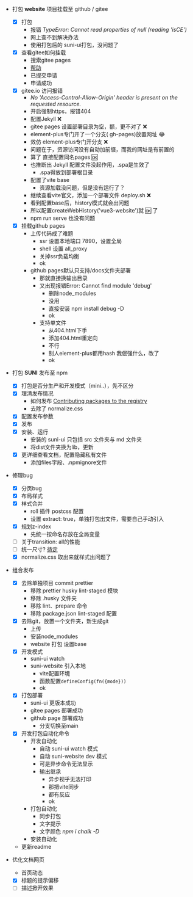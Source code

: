 * 打包 **website** 项目挂载至 github / gitee
  * [x] 打包
    * 报错 *TypeError: Cannot read properties of null (reading 'isCE')*
    * 网上查不到解决办法
    * 使用打包后的 suni-ui打包，没问题了
  * [x] 查看gitee如何挂载
    * 搜索gitee pages
    * [帮助](https://gitee.com/help/articles/4136#article-header3)
    * 已提交申请
    * 申请成功
  * [x] gitee.io 访问报错
    *  *No 'Access-Control-Allow-Origin' header is present on the requested resource.*
    * 开启强制https，报错404
    * 配置Jekyll ❌
    * gitee pages 设置部署目录为空，额，更不对了 ❌
    * element-plus专门开了一个分支( gh-pages)放置网址 😂
    * 效仿 element-plus专门开分支 ❌
    * 问题在于，资源访问没有自动加前缀，而我的网址是有前置的
    * 算了 直接配置同名pages :ok:
    *  也推断出 Jekyll 配置文件没起作用，.spa是生效了
       * .spa得放到部署根目录
    * 配置了vite base
      * 资源加载没问题，但是没有运行了？
    * 继续查看vite官文，添加一个部署文件 deploy.sh ❌
    * 看到配置base后，history模式就会出问题
    * 所以配置createWebHistory('vue3-website')就 :ok: 了
    * npm run serve 也没有问题
  * [x] 挂载github pages
    * 上传代码成了难题
      * ssr 设置本地端口 7890，设置全局
      * shell 设置 all_proxy
      * 关掉ssr负载均衡
      * ok
    * github pages默认只支持/docs文件夹部署
      * 那就直接换输出目录
      * 又出现报错Error: Cannot find module 'debug'
        * 删除node_modules
        * 没用
        * 直接安装 npm install debug -D
        * ok
      * 支持单文件
        * 从404.html下手
        * 添加404.html重定向
        * 不行
        * 别人element-plus都用hash 我倔强什么，改了
        * ok
* 打包 **SUNI** 发布至 npm
  * [x] 打包是否分生产和开发模式（mini..），先不区分
  * [x] 理清发布情况
    * 如何发布 [Contributing packages to the registry](https://docs.npmjs.com/packages-and-modules/contributing-packages-to-the-registry)
    * 去除了 normalize.css
  * [x] 配置发布参数
  * [x] 发布
  * [x] 安装、运行
    * 安装的 suni-ui 只包括 src 文件夹与 md 文件夹
    * 将dist文件夹换为lib，更新
  * [x] 更详细查看文档，配置隐藏私有文件
    * 添加files字段、.npmignore文件
* 修理bug
  * [x] 分页bug
  * [x] 布局样式
  * [x] 样式合并
    * roll 插件 postcss 配置
    * 设置 extract: true，单独打包出文件，需要自己手动引入
  * [x] 规划z-index
    * 先统一按命名存放在全局变量
  * [ ] 关于transition: all的性能
  * [ ] 统一尺寸? <u>待定</u>
  * [x] normalize.css 取出来就样式出问题了
* 组合发布
  * [x] 去除单独项目 commit prettier
    * 移除 prettier husky lint-staged 模块
    * 移除 .husky 文件夹
    * 移除 lint、prepare 命令
    * 移除 package.json lint-staged 配置
  * [x] 去除git，放置一个文件夹，新生成git
    * 上传
    * 安装node_modules
    * website 打包 设置base
  * [x] 开发模式
    * suni-ui watch
    * suni-website 引入本地
      * vite配置环境
      *  函数配置`defineConfig(fn({mode}))`
      * ok
  * [x] 打包部署
    * suni-ui 更版本成功
    * gitee pages 部署成功
    * github page 部署成功
      * 分支切换至main
  * [x] 开发打包自动化命令
    * 开发自动化
      * 自动 suni-ui watch 模式
      * 自动 suni-website dev 模式
      * 可是异步命令无法显示
      * 输出继承
        * 异步视乎无法打印
        * 那把vite同步
        * 都有反应
        * ok
    * 打包自动化
      * 同步打包
      * 文字提示
      * 文字颜色 *npm i chalk -D*
    * 安装自动化
  * 更新readme
* 优化文档网页

  * 首页动态

  * [x] 标题的提示偏移
  * [ ] 描述掀开效果
